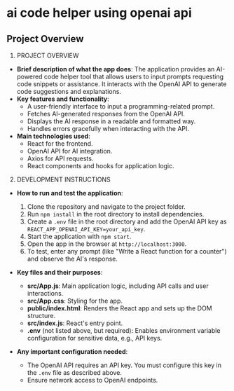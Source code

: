 # ai code helper using openai api

## Project Overview
1. PROJECT OVERVIEW
- **Brief description of what the app does**: The application provides an AI-powered code helper tool that allows users to input prompts requesting code snippets or assistance. It interacts with the OpenAI API to generate code suggestions and explanations.
- **Key features and functionality**:  
  - A user-friendly interface to input a programming-related prompt.
  - Fetches AI-generated responses from the OpenAI API.
  - Displays the AI response in a readable and formatted way.
  - Handles errors gracefully when interacting with the API.
- **Main technologies used**:
  - React for the frontend.
  - OpenAI API for AI integration.
  - Axios for API requests.
  - React components and hooks for application logic.

2. DEVELOPMENT INSTRUCTIONS
- **How to run and test the application**:
  1. Clone the repository and navigate to the project folder.
  2. Run `npm install` in the root directory to install dependencies.
  3. Create a `.env` file in the root directory and add the OpenAI API key as `REACT_APP_OPENAI_API_KEY=your_api_key`.
  4. Start the application with `npm start`.
  5. Open the app in the browser at `http://localhost:3000`.
  6. To test, enter any prompt (like "Write a React function for a counter") and observe the AI's response.

- **Key files and their purposes**:
  - **src/App.js**: Main application logic, including API calls and user interactions.
  - **src/App.css**: Styling for the app.
  - **public/index.html**: Renders the React app and sets up the DOM structure.
  - **src/index.js**: React's entry point.
  - **.env** (not listed above, but required): Enables environment variable configuration for sensitive data, e.g., API keys.

- **Any important configuration needed**:  
  - The OpenAI API requires an API key. You must configure this key in the `.env` file as described above.
  - Ensure network access to OpenAI endpoints.